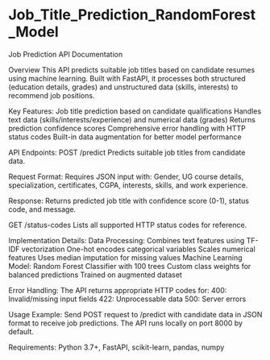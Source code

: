# Job_Title_Prediction_RandomForest_Model
Job Prediction API Documentation

Overview
This API predicts suitable job titles based on candidate resumes using machine learning. Built with FastAPI, it processes both structured (education details, grades) and unstructured data (skills, interests) to recommend job positions.

Key Features:
Job title prediction based on candidate qualifications
Handles text data (skills/interests/experience) and numerical data (grades)
Returns prediction confidence scores
Comprehensive error handling with HTTP status codes
Built-in data augmentation for better model performance

API Endpoints:
POST /predict
Predicts suitable job titles from candidate data.

Request Format: Requires JSON input with: Gender, UG course details, specialization, certificates, CGPA, interests, skills, and work experience.

Response: Returns predicted job title with confidence score (0-1), status code, and message.

GET /status-codes
Lists all supported HTTP status codes for reference.

Implementation Details:
Data Processing:
Combines text features using TF-IDF vectorization
One-hot encodes categorical variables
Scales numerical features
Uses median imputation for missing values
Machine Learning Model:
Random Forest Classifier with 100 trees
Custom class weights for balanced predictions
Trained on augmented dataset

Error Handling:
The API returns appropriate HTTP codes for:
400: Invalid/missing input fields
422: Unprocessable data
500: Server errors

Usage Example:
Send POST request to /predict with candidate data in JSON format to receive job predictions. The API runs locally on port 8000 by default.

Requirements:
Python 3.7+, FastAPI, scikit-learn, pandas, numpy
